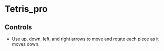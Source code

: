# Tetris_pro

## Controls
* Use up, down, left, and right arrows to move and rotate each piece as it moves down.
